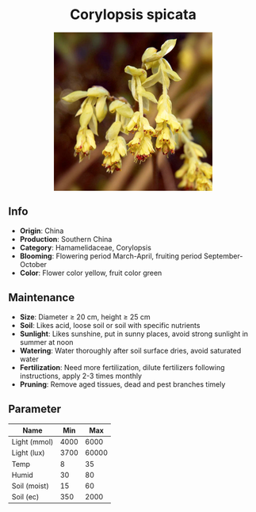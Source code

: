 <h1 align='center'>Corylopsis spicata</h1>
<p align="center">
    <img 
        align='center'
        width='320'
        src="../images/corylopsis spicata.png" 
        alt='Corylopsis spicata' />
</p>

## Info

 - **Origin**: China
 - **Production**: Southern China
 - **Category**: Hamamelidaceae, Corylopsis
 - **Blooming**: Flowering period March-April, fruiting period September-October
 - **Color**: Flower color yellow, fruit color green

## Maintenance

 - **Size**: Diameter ≥ 20 cm, height ≥ 25 cm
 - **Soil**: Likes acid, loose soil or soil with specific nutrients
 - **Sunlight**: Likes sunshine, put in sunny places, avoid strong sunlight in summer at noon
 - **Watering**: Water thoroughly after soil surface dries, avoid saturated water
 - **Fertilization**: Need more fertilization, dilute fertilizers following instructions, apply 2-3 times monthly
 - **Pruning**: Remove aged tissues, dead and pest branches timely

## Parameter

| Name         | Min  | Max   |
|--------------|------|-------|
| Light (mmol) | 4000 | 6000  |
| Light (lux)  | 3700 | 60000 |
| Temp         | 8    | 35    |
| Humid        | 30   | 80    |
| Soil (moist) | 15   | 60    |
| Soil (ec)    | 350  | 2000  |